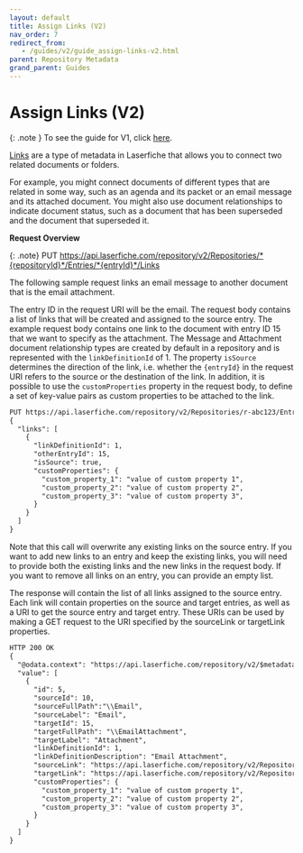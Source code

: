 ```yaml
---
layout: default
title: Assign Links (V2)
nav_order: 7
redirect_from:
   - /guides/v2/guide_assign-links-v2.html
parent: Repository Metadata
grand_parent: Guides
---
```

<!--Copyright (c) Laserfiche.
Licensed under the MIT License. See LICENSE in the project root for license information.-->
# Assign Links (V2)

{: .note }
To see the guide for V1, click [here](../guide_assign-links/).

[Links](https://doc.laserfiche.com/laserfiche.documentation/en-us/Default.htm#Links.htm) are a type of metadata in Laserfiche that allows you to connect two related documents or folders.

For example, you might connect documents of different types that are related in some way, such as an agenda and its packet or an email message and its attached document. You might also use document relationships to indicate document status, such as a document that has been superseded and the document that superseded it.

**Request Overview**

{: .note}
PUT https://api.laserfiche.com/repository/v2/Repositories/*{repositoryId}*/Entries/*{entryId}*/Links

The following sample request links an email message to another document that is the email attachment.

The entry ID in the request URI will be the email. The request body contains a list of links that will be created and assigned to the source entry. The example request body contains one link to the document with entry ID 15 that we want to specify as the attachment. The Message and Attachment document relationship types are created by default in a repository and is represented with the `linkDefinitionId` of 1. The property `isSource` determines the direction of the link, i.e. whether the `{entryId}` in the request URI refers to the source or the destination of the link. In addition, it is possible to use the `customProperties` property in the request body, to define a set of key-value pairs as custom properties to be attached to the link.

```xml
PUT https://api.laserfiche.com/repository/v2/Repositories/r-abc123/Entries/10/Links
{
  "links": [
    {
      "linkDefinitionId": 1,
      "otherEntryId": 15,
      "isSource": true,
      "customProperties": {
        "custom_property_1": "value of custom property 1",
        "custom_property_2": "value of custom property 2",
        "custom_property_3": "value of custom property 3",
      }
    }
  ]
}
```

Note that this call will overwrite any existing links on the source entry. If you want to add new links to an entry and keep the existing links, you will need to provide both the existing links and the new links in the request body. If you want to remove all links on an entry, you can provide an empty list.


The response will contain the list of all links assigned to the source entry. Each link will contain properties on the source and target entries, as well as a URI to get the source entry and target entry. These URIs can be used by making a GET request to the URI specified by the sourceLink or targetLink properties.

```xml
HTTP 200 OK
{
  "@odata.context": "https://api.laserfiche.com/repository/v2/$metadata#Collection(Laserfiche.Repository.Link)",
  "value": [
    {
      "id": 5,
      "sourceId": 10,
      "sourceFullPath":"\\Email",
      "sourceLabel": "Email",
      "targetId": 15,
      "targetFullPath": "\\EmailAttachment",
      "targetLabel": "Attachment",
      "linkDefinitionId": 1,
      "linkDefinitionDescription": "Email Attachment",
      "sourceLink": "https://api.laserfiche.com/repository/v2/Repositories/r-abc123/Entries/10",
      "targetLink": "https://api.laserfiche.com/repository/v2/Repositories/r-abc123/Entries/15",
      "customProperties": {
        "custom_property_1": "value of custom property 1",
        "custom_property_2": "value of custom property 2",
        "custom_property_3": "value of custom property 3",
      }
    }
  ]
}
```